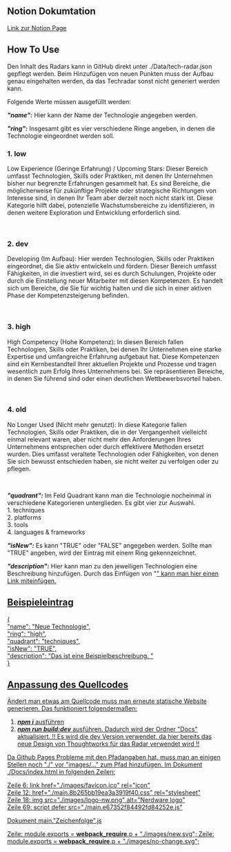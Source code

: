 ## Notion Dokumtation  
[Link zur Notion Page](https://www.notion.so/nerdware/Techradar-063f46f06b764e20a5fa610e024c64b4?pvs=4)

## How To Use

Den Inhalt des Radars kann in GitHub direkt unter ./Data/tech-radar.json gepflegt werden.
Beim Hinzufügen von neuen Punkten muss der Aufbau genau eingehalten werden, da das Techradar sonst nicht generiert werden kann.

Folgende Werte müssen ausgefüllt werden:

**_"name":_** Hier kann der Name der Technologie angegeben werden. <br>

**_"ring":_** Insgesamt gibt es vier verschiedene Ringe angeben, in denen die Technologie eingeordnet werden soll. <br> <h3>1. low</h3> <p>Low Experience (Geringe Erfahrung) / Upcoming Stars: Dieser Bereich umfasst Technologien, Skills oder Praktiken, mit denen Ihr Unternehmen bisher nur begrenzte Erfahrungen gesammelt hat. Es sind Bereiche, die möglicherweise für zukünftige Projekte oder strategische Richtungen von Interesse sind, in denen Ihr Team aber derzeit noch nicht stark ist. Diese Kategorie hilft dabei, potenzielle Wachstumsbereiche zu identifizieren, in denen weitere Exploration und Entwicklung erforderlich sind.</p>

<br> <h3> 2. dev</h3> <p>Developing (Im Aufbau): Hier werden Technologien, Skills oder Praktiken eingeordnet, die Sie aktiv entwickeln und fördern. Dieser Bereich umfasst Fähigkeiten, in die investiert wird, sei es durch Schulungen, Projekte oder durch die Einstellung neuer Mitarbeiter mit diesen Kompetenzen. Es handelt sich um Bereiche, die Sie für wichtig halten und die sich in einer aktiven Phase der Kompetenzsteigerung befinden.</p> </h3><br><h3> 3. high </h3><p>High Competency (Hohe Kompetenz): In diesen Bereich fallen Technologien, Skills oder Praktiken, bei denen Ihr Unternehmen eine starke Expertise und umfangreiche Erfahrung aufgebaut hat. Diese Kompetenzen sind ein Kernbestandteil Ihrer aktuellen Projekte und Prozesse und tragen wesentlich zum Erfolg Ihres Unternehmens bei. Sie repräsentieren Bereiche, in denen Sie führend sind oder einen deutlichen Wettbewerbsvorteil haben.</p> <br> <h3>4. old </h3><p>No Longer Used (Nicht mehr genutzt): In diese Kategorie fallen Technologien, Skills oder Praktiken, die in der Vergangenheit vielleicht einmal relevant waren, aber nicht mehr den Anforderungen Ihres Unternehmens entsprechen oder durch effektivere Methoden ersetzt wurden. Dies umfasst veraltete Technologien oder Fähigkeiten, von denen Sie sich bewusst entschieden haben, sie nicht weiter zu verfolgen oder zu pflegen.</p> <br>

**_"quadrant":_** Im Feld Quadrant kann man die Technologie nocheinmal in verschiedene Kategorieren unterglieden. Es gibt vier zur Auswahl. <br> 1. techniques <br> 2. platforms <br> 3. tools <br> 4. languages & frameworks <br>

**_"isNew":_** Es kann "TRUE" oder "FALSE" angegeben werden. Sollte man "TRUE" angeben, wird der Eintrag mit einem Ring gekennzeichnet. <br>

**_"description":_** Hier kann man zu den jeweiligen Technologien eine Beschreibung hinzufügen. Durch das Einfügen von "<a href>" kann man hier einen Link miteinfügen. <br>

## Beispieleintrag

{ <br>
"name": "Neue Technologie", <br>
"ring": "high", <br>
"quadrant": "techniques", <br>
"isNew": "TRUE", <br>
"description": "Das ist eine Beispielbeschreibung. " <br>
}

## Anpassung des Quellcodes

Ändert man etwas am Quellcode muss man erneute statische Website generieren.
Das funktioniert folgendermaßen:

1. **_npm i_** ausführen
2. **_npm run build:dev_** ausführen. Dadurch wird der Ordner "Docs" aktualisiert.
   !! Es wird die dev Version verwendet, da hier bereits das neue Design von Thoughtworks für das Radar verwendet wird !!

Da Github Pages Probleme mit den Pfadangaben hat, muss man an einigen Stellen noch "./" vor "images/..." zum Pfad hinzufügen.
Im Dokument ./Docs/index.html in folgenden Zeilen:

Zeile 6: link href="./images/favicon.ico" rel="icon" <br>
Zeile 12: href="./main.8b265bb19ea3a3919f40.css" rel="stylesheet" <br>
Zeile 18: img src="./images/logo-nw.png" alt="Nerdware logo" <br>
Zeile 69: script defer src="./main.e67352f84492fd84252e.js"

Dokument main."Zeichenfolge".js

Zeile: module.exports = **webpack_require**.p + "./images/new.svg";
Zeile: module.exports = **webpack_require**.p + "./images/no-change.svg";
